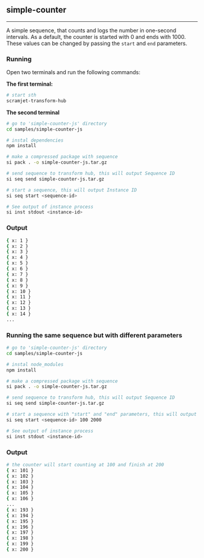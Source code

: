 ## simple-counter 

---

A simple sequence, that counts and logs the number in one-second intervals. As a default, the counter is started with 0 and ends with 1000. These values can be changed by passing the `start` and `end` parameters.

### Running
Open two terminals and run the following commands:

**The first terminal:**
```bash
# start sth
scramjet-transform-hub
```

**The second terminal**
```bash
# go to 'simple-counter-js' directory
cd samples/simple-counter-js

# instal dependencies
npm install

# make a compressed package with sequence
si pack . -o simple-counter-js.tar.gz

# send sequence to transform hub, this will output Sequence ID
si seq send simple-counter-js.tar.gz

# start a sequence, this will output Instance ID
si seq start <sequence-id>

# See output of instance process
si inst stdout <instance-id>
```

### Output

```bash
{ x: 1 }
{ x: 2 }
{ x: 3 }
{ x: 4 }
{ x: 5 }
{ x: 6 }
{ x: 7 }
{ x: 8 }
{ x: 9 }
{ x: 10 }
{ x: 11 }
{ x: 12 }
{ x: 13 }
{ x: 14 }
...
```

### Running the same sequence but with different parameters

```bash
# go to 'simple-counter-js' directory
cd samples/simple-counter-js

# instal node_modules
npm install

# make a compressed package with sequence
si pack . -o simple-counter-js.tar.gz

# send sequence to transform hub, this will output Sequence ID
si seq send simple-counter-js.tar.gz

# start a sequence with "start" and "end" parameters, this will output Instance ID
si seq start <sequence-id> 100 2000

# See output of instance process
si inst stdout <instance-id>
```

### Output

```bash
# the counter will start counting at 100 and finish at 200
{ x: 101 }
{ x: 102 }
{ x: 103 }
{ x: 104 }
{ x: 105 }
{ x: 106 }
...
{ x: 193 }
{ x: 194 }
{ x: 195 }
{ x: 196 }
{ x: 197 }
{ x: 198 }
{ x: 199 }
{ x: 200 }
```